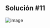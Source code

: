 ## Solución #11


![image](https://github.com/user-attachments/assets/7ea55335-d6b8-44a3-a3cf-ccdca1c615ea)
